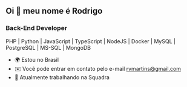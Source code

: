 ## Oi 👋 meu nome é Rodrigo

### Back-End Developer

PHP | Python | JavaScript | TypeScript | NodeJS | Docker | MySQL | PostgreSQL | MS-SQL | MongoDB

- 🌍 Estou no Brasil
- ✉️ Você pode entrar em contato pelo e-mail [rvmartins@gmail.com](mailto:rvmartins@gmail.com)
- 🚀 Atualmente trabalhando na Squadra


